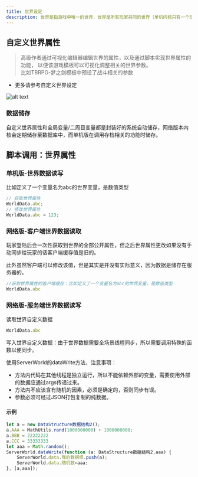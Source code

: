 ```yaml
---
title: 世界设定
description: 世界是指游戏中唯一的世界，世界是所有玩家共同的世界（单机内核只有一个玩家）。
---
```


## 自定义世界属性

> 高级作者通过可视化编辑器编辑世界的属性，以及通过脚本实现世界属性的功能， 以便该游戏模板可以可视化调整相关的世界参数。
> <br>比如TBRPG-梦之剑模板中预设了战斗相关的参数

- 更多请参考自定义世界设定

![alt text](https://cdn.gcw.wiki/gcw/image/zh_hans/getting-started/17.other/1.worlddata/image.png)

### 数据储存

自定义世界属性和全局变量/二周目变量都是封装好的系统自动储存，网络版本内核会定期储存至数据库中，而单机版在调用存档相关的功能时储存。

## 脚本调用：世界属性

### 单机版-世界数据读写

比如定义了一个变量名为abc的世界变量，是数值类型

```ts [Script.ts]
// 获取世界属性
WorldData.abc;
// 修改世界属性
WorldData.abc = 123;
```

### 网络版-客户端世界数据读取

玩家登陆后会一次性获取到世界的全部公开属性，但之后世界属性更改如果没有手动同步给玩家的话客户端缓存值是旧的。

此外虽然客户端可以修改该值，但是其实是并没有实际意义，因为数据是储存在服务器的。

```ts [Script.ts]
//获取世界属性的客户端缓存：比如定义了一个变量名为abc的世界变量，是数值类型
WorldData.abc
```

### 网络版-服务端世界数据读写

读取世界自定义数据

```ts [Script.ts]
WorldData.abc
```

写入世界自定义数据：由于世界数据需要全场景线程同步，所以需要调用特殊的函数以便同步。

使用ServerWorld的dataWrite方法，注意事项：

- 方法内代码在其他线程是独立运行，所以不能依赖外部的变量，需要使用外部的数据应通过args传递过来。
- 方法内不应该含有随机的因素，必须是确定的，否则同步有误。
- 参数必须可经过JSON打包复制的纯数据。

#### 示例

```ts [Script.ts]
let a = new DataStructure数据结构2();
a.AAA = MathUtils.rand(1000000000) + 1000000000;
a.BBB = 22222222
a.CCC = 33333333
let aaa = Math.random();
ServerWorld.dataWrite(function (a: DataStructure数据结构2,aaa) {
    ServerWorld.data.我的数据组.push(a);
    ServerWorld.data.随机数=aaa;
}, [a,aaa]);
```

<!-- ## 参考资料

- API-单机版-客户端世界:ClientWorld
- API-网络版-客户端世界:ClientWorld
- API-网络版-服务端世界:ServerWorld -->
